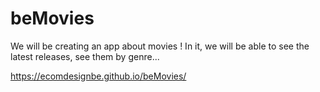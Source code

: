# beMovies

We will be creating an app about movies ! In it, we will be able to see the latest releases, see them by genre...

https://ecomdesignbe.github.io/beMovies/
